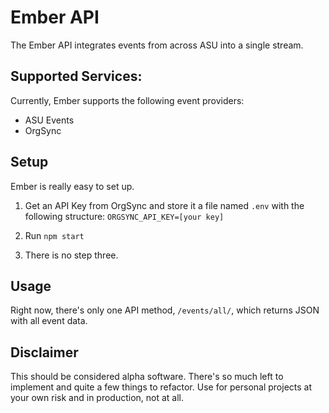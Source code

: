 # Ember API
The Ember API integrates events from across ASU into a single stream.

## Supported Services:
Currently, Ember supports the following event providers:
- ASU Events
- OrgSync

## Setup

Ember is really easy to set up.

1. Get an API Key from OrgSync and store it a file named `.env` with the following structure: `ORGSYNC_API_KEY=[your key]`

2. Run `npm start`

3. There is no step three.

## Usage

Right now, there's only one API method, `/events/all/`, which returns JSON with all event data.

## Disclaimer

This should be considered alpha software. There's so much left to implement and quite a few things to refactor. Use for personal projects at your own risk and in production, not at all.
